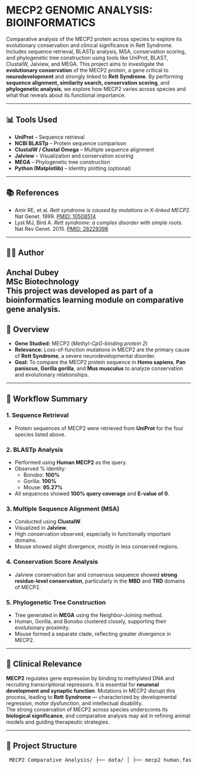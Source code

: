 # MECP2 GENOMIC ANALYSIS: BIOINFORMATICS
Comparative analysis of the MECP2 protein across species to explore its evolutionary conservation and clinical significance in Rett Syndrome. Includes sequence retrieval, BLASTp analysis, MSA, conservation scoring, and phylogenetic tree construction using tools like UniProt, BLAST, ClustalW, Jalview, and MEGA.
This project aims to investigate the **evolutionary conservation** of the MECP2 protein, a gene critical to **neurodevelopment** and strongly linked to **Rett Syndrome**. By performing **sequence alignment, similarity search, conservation scoring**, and **phylogenetic analysis**, we explore how MECP2 varies across species and what that reveals about its functional importance.


---

## 📊 Tools Used

- **UniProt** – Sequence retrieval
- **NCBI BLASTp** – Protein sequence comparison
- **ClustalW / Clustal Omega** – Multiple sequence alignment
- **Jalview** – Visualization and conservation scoring
- **MEGA** – Phylogenetic tree construction
- **Python (Matplotlib)** – Identity plotting (optional)

---

## 📚 References

- Amir RE, et al. *Rett syndrome is caused by mutations in X-linked MECP2.* Nat Genet. 1999. [PMID: 10508514](https://pubmed.ncbi.nlm.nih.gov/10508514/)
- Lyst MJ, Bird A. *Rett syndrome: a complex disorder with simple roots.* Nat Rev Genet. 2015. [PMID: 28229398](https://pubmed.ncbi.nlm.nih.gov/28229398/)

---

## 👩‍🔬 Author

**Anchal Dubey**  
MSc Biotechnology  
This project was developed as part of a bioinformatics learning module on comparative gene analysis.
---

## 📌 Overview

- **Gene Studied:** MECP2 (*Methyl-CpG-binding protein 2*)
- **Relevance:** Loss-of-function mutations in MECP2 are the primary cause of **Rett Syndrome**, a severe neurodevelopmental disorder.
- **Goal:** To compare the MECP2 protein sequence in **Homo sapiens**, **Pan paniscus**, **Gorilla gorilla**, and **Mus musculus** to analyze conservation and evolutionary relationships.

---

## 🧪 Workflow Summary

### 1. **Sequence Retrieval**
- Protein sequences of MECP2 were retrieved from **UniProt** for the four species listed above.

### 2. **BLASTp Analysis**
- Performed using **Human MECP2** as the query.
- Observed % identity:
  - Bonobo: **100%**
  - Gorilla: **100%**
  - Mouse: **95.27%**
- All sequences showed **100% query coverage** and **E-value of 0**.

### 3. **Multiple Sequence Alignment (MSA)**
- Conducted using **ClustalW**.
- Visualized in **Jalview**.
- High conservation observed, especially in functionally important domains.
- Mouse showed slight divergence, mostly in less conserved regions.

### 4. **Conservation Score Analysis**
- Jalview conservation bar and consensus sequence showed **strong residue-level conservation**, particularly in the **MBD** and **TRD** domains of MECP2.

### 5. **Phylogenetic Tree Construction**
- Tree generated in **MEGA** using the Neighbor-Joining method.
- Human, Gorilla, and Bonobo clustered closely, supporting their evolutionary proximity.
- Mouse formed a separate clade, reflecting greater divergence in MECP2.

---

## 🧠 Clinical Relevance

**MECP2** regulates gene expression by binding to methylated DNA and recruiting transcriptional repressors. It is essential for **neuronal development and synaptic function**. Mutations in MECP2 disrupt this process, leading to **Rett Syndrome** — characterized by developmental regression, motor dysfunction, and intellectual disability.  
The strong conservation of MECP2 across species underscores its **biological significance**, and comparative analysis may aid in refining animal models and guiding therapeutic strategies.

---

## 📁 Project Structure
<pre> MECP2_Comparative_Analysis/ ├── data/ │ ├── mecp2_human.fasta │ ├── mecp2_panpaniscus.fasta │ ├── mecp2_gorilla.fasta │ └── mecp2_mouse.fasta │ ├── results/ │ ├── blast/ │ │ └── blastp_results.txt │ ├── msa_alignment.aln │ ├── msa_conservation.png │ └── phylogenetic_tree.png │ ├── identity_plot.py └── README.md </pre>


